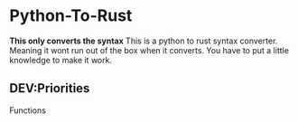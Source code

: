 # Python-To-Rust
<b>This only converts the syntax</b>
This is a python to rust syntax converter. <br>Meaning it wont run out of the box when it converts. You have to put a little knowledge to make it work.

## DEV:Priorities
Functions